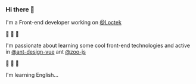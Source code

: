 ### Hi there 👋

I'm a Front-end developer working on [@Loctek](https://www.loctek.com/products?c=22&a=1)

🌱 🌱 🌱

I'm passionate about learning some cool front-end technologies and active in [@ant-design-vue](https://github.com/vueComponent/ant-design-vue) ant [@zoo-js](https://github.com/zoo-js/zoo)

🤔 🤔 🤔

I'm learning English...

